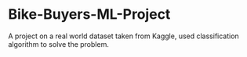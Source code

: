 # Bike-Buyers-ML-Project

A project on a real world dataset taken from Kaggle, used classification algorithm to solve the problem.
